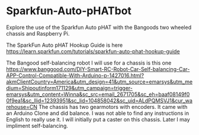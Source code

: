 # Sparkfun-Auto-pHATbot
Explore the use of the Sparkfun Auto pHAT with the Bangoods two wheeled chassis and Raspberry Pi.

The SparkFun Auto pHAT Hookup Guide is here https://learn.sparkfun.com/tutorials/sparkfun-auto-phat-hookup-guide

The Bangood self-balancing robot I will use for a chassis is this one https://www.banggood.com/DIY-Smart-RC-Robot-Car-Self-balancing-Car-APP-Control-Compatible-With-Arduino-p-1427016.html?akmClientCountry=America&utm_design=41&utm_source=emarsys&utm_medium=Shipoutinform171129&utm_campaign=trigger-emarsys&utm_content=Winna&sc_src=email_2671705&sc_eh=baaf08149f00f9ea1&sc_llid=12393951&sc_lid=104858042&sc_uid=ALdPQMSVJ1&cur_warehouse=CN
The chassis has two gearmotors with encoders.  It came with an Arduino Clone and did balance.  I was not able to find any instructions in English to really use it.  I will initially put a caster on this chassis.  Later I may impliment self-balancing.
